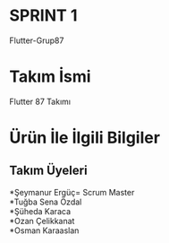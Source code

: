 # SPRINT 1
Flutter-Grup87   
# Takım İsmi
Flutter 87 Takımı
# Ürün İle İlgili Bilgiler
## Takım Üyeleri  <br/>
*Şeymanur Ergüç= Scrum Master  <br/>
*Tuğba Sena Özdal  <br/>
*Şüheda Karaca       <br/>
*Ozan Çelikkanat      <br/>
*Osman Karaaslan     <br/>
